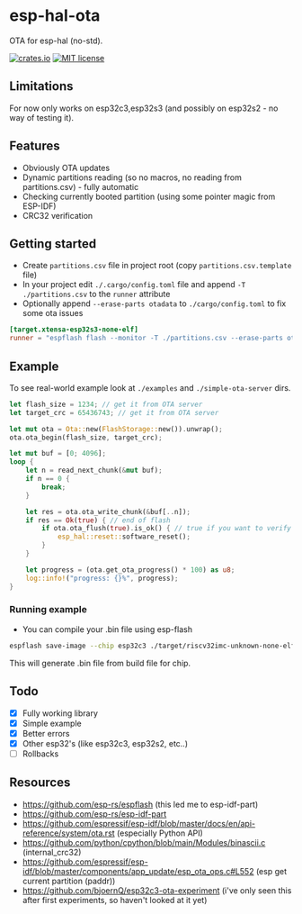 # esp-hal-ota
OTA for esp-hal (no-std).

[![crates.io](https://img.shields.io/crates/v/esp-hal-ota.svg)](https://crates.io/crates/esp-hal-ota)
[![MIT license](https://img.shields.io/github/license/mashape/apistatus.svg)]()

## Limitations
For now only works on esp32c3,esp32s3 (and possibly on esp32s2 - no way of testing it).

## Features
- Obviously OTA updates
- Dynamic partitions reading (so no macros, no reading from partitions.csv) - fully automatic
- Checking currently booted partition (using some pointer magic from ESP-IDF)
- CRC32 verification

## Getting started
- Create `partitions.csv` file in project root (copy `partitions.csv.template` file)
- In your project edit `./.cargo/config.toml` file and append `-T ./partitions.csv` to the `runner` attribute
- Optionally append `--erase-parts otadata` to `./cargo/config.toml` to fix some ota issues

```toml
[target.xtensa-esp32s3-none-elf]
runner = "espflash flash --monitor -T ./partitions.csv --erase-parts otadata"
```

## Example
To see real-world example look at `./examples` and `./simple-ota-server` dirs.

```rust
let flash_size = 1234; // get it from OTA server
let target_crc = 65436743; // get it from OTA server

let mut ota = Ota::new(FlashStorage::new()).unwrap();
ota.ota_begin(flash_size, target_crc);

let mut buf = [0; 4096];
loop {
    let n = read_next_chunk(&mut buf);
    if n == 0 {
        break;
    }

    let res = ota.ota_write_chunk(&buf[..n]);
    if res == Ok(true) { // end of flash
        if ota.ota_flush(true).is_ok() { // true if you want to verify crc reading flash
            esp_hal::reset::software_reset();
        }
    }

    let progress = (ota.get_ota_progress() * 100) as u8;
    log::info!("progress: {}%", progress);
}
```

### Running example
- You can compile your .bin file using esp-flash 
```bash
espflash save-image --chip esp32c3 ./target/riscv32imc-unknown-none-elf/debug/esp-hal-ota-example ../simple-ota-server/firmware.bin
```

This will generate .bin file from build file for chip.

## Todo
- [x] Fully working library
- [x] Simple example
- [x] Better errors
- [x] Other esp32's (like esp32c3, esp32s2, etc..)
- [ ] Rollbacks

## Resources
- https://github.com/esp-rs/espflash (this led me to esp-idf-part)
- https://github.com/esp-rs/esp-idf-part
- https://github.com/espressif/esp-idf/blob/master/docs/en/api-reference/system/ota.rst (especially Python API)
- https://github.com/python/cpython/blob/main/Modules/binascii.c (internal_crc32)
- https://github.com/espressif/esp-idf/blob/master/components/app_update/esp_ota_ops.c#L552 (esp get current partition (paddr))
- https://github.com/bjoernQ/esp32c3-ota-experiment (i've only seen this after first experiments, so haven't looked at it yet)
